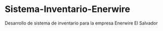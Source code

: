 # Sistema-Inventario-Enerwire
Desarrollo de sistema de inventario para la empresa Enerwire El Salvador
